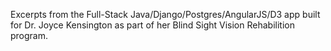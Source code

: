 Excerpts from the Full-Stack Java/Django/Postgres/AngularJS/D3 app built for Dr. Joyce Kensington as part of her Blind Sight Vision Rehabilition program.
